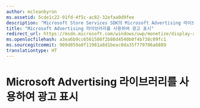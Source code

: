 ```yaml
---
author: mcleanbyron
ms.assetid: 5cde1c22-91fd-4f5c-ac82-32efaa0d9fee
description: "Microsoft Store Services SDK의 Microsoft Advertising 라이브러리를 사용하여 XAML 또는 JavaScript/HTML 앱에 배너 및 동영상 중간 광고를 표시합니다."
title: "Microsoft Advertising 라이브러리를 사용하여 광고 표시"
redirect_url: https://msdn.microsoft.com/windows/uwp/monetize/display-ads-in-your-app
ms.openlocfilehash: a3ea6b9cc6561580f2b80d4540b0f4b738c09fc1
ms.sourcegitcommit: 909d859a0f11981a8d1beac0da35f779786a6889
translationtype: HT
---
```

# <a name="display-ads-using-the-microsoft-advertising-libraries"></a>Microsoft Advertising 라이브러리를 사용하여 광고 표시





 

 
